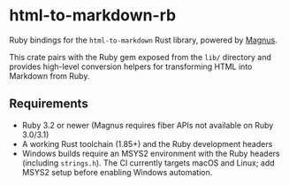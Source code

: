 # html-to-markdown-rb

Ruby bindings for the `html-to-markdown` Rust library, powered by [Magnus](https://github.com/matsadler/magnus).

This crate pairs with the Ruby gem exposed from the `lib/` directory and provides high-level conversion helpers for transforming HTML into Markdown from Ruby.

## Requirements

- Ruby 3.2 or newer (Magnus requires fiber APIs not available on Ruby 3.0/3.1)
- A working Rust toolchain (1.85+) and the Ruby development headers
- Windows builds require an MSYS2 environment with the Ruby headers (including `strings.h`). The CI
  currently targets macOS and Linux; add MSYS2 setup before enabling Windows automation.
